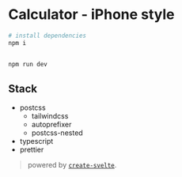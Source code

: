 # Calculator - iPhone style

```bash
# install dependencies
npm i


npm run dev
```


## Stack
- postcss
  - tailwindcss
  - autoprefixer
  - postcss-nested
- typescript
- prettier

> powered by [`create-svelte`](https://github.com/sveltejs/kit/tree/master/packages/create-svelte).